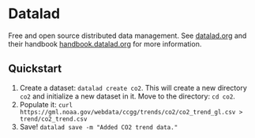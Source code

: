 # Datalad

Free and open source distributed data management. See [datalad.org](http://datalad.org) and their handbook [handbook.datalad.org](http://handbook.datalad.org) for more information.

## Quickstart

1. Create a dataset: `datalad create co2`. This will create a new directory
   `co2` and initialize a new dataset in it. Move to the directory: `cd co2`.
2. Populate it: `curl https://gml.noaa.gov/webdata/ccgg/trends/co2/co2_trend_gl.csv > trend/co2_trend.csv`
3. Save! `datalad save -m "Added CO2 trend data."`
